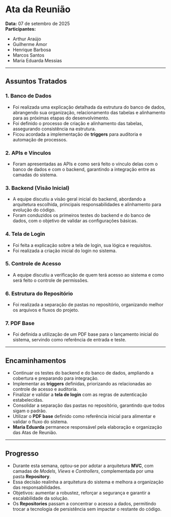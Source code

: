 # Ata da Reunião

**Data:** 07 de setembro de 2025  
**Participantes:**  
- Arthur Araújo  
- Guilherme Amor  
- Henrique Barbosa  
- Marcos Santos  
- Maria Eduarda Messias  

---

## Assuntos Tratados

### 1. Banco de Dados
- Foi realizada uma explicação detalhada da estrutura do banco de dados, abrangendo sua organização, relacionamento das tabelas e alinhamento para as próximas etapas do desenvolvimento.  
- Foi definido o processo de criação e alinhamento das tabelas, assegurando consistência na estrutura.  
- Ficou acordada a implementação de **triggers** para auditoria e automação de processos.  

### 2. APIs e Vínculos
- Foram apresentadas as APIs e como será feito o vínculo delas com o banco de dados e com o backend, garantindo a integração entre as camadas do sistema.  

### 3. Backend (Visão Inicial)
- A equipe discutiu a visão geral inicial do backend, abordando a arquitetura escolhida, principais responsabilidades e alinhamento para evolução do código.  
- Foram conduzidos os primeiros testes do backend e do banco de dados, com o objetivo de validar as configurações básicas.  

### 4. Tela de Login
- Foi feita a explicação sobre a tela de login, sua lógica e requisitos.  
- Foi realizada a criação inicial do login no sistema.  

### 5. Controle de Acesso
- A equipe discutiu a verificação de quem terá acesso ao sistema e como será feito o controle de permissões.  

### 6. Estrutura do Repositório
- Foi realizada a separação de pastas no repositório, organizando melhor os arquivos e fluxos do projeto.  

### 7. PDF Base
- Foi definida a utilização de um PDF base para o lançamento inicial do sistema, servindo como referência de entrada e teste.  

---

## Encaminhamentos
- Continuar os testes do backend e do banco de dados, ampliando a cobertura e preparando para integração.  
- Implementar as **triggers** definidas, priorizando as relacionadas ao controle de acesso e auditoria.  
- Finalizar e validar a **tela de login** com as regras de autenticação estabelecidas.  
- Consolidar a separação das pastas no repositório, garantindo que todos sigam o padrão.  
- Utilizar o **PDF base** definido como referência inicial para alimentar e validar o fluxo do sistema.  
- **Maria Eduarda** permanece responsável pela elaboração e organização das Atas de Reunião.  

---

## Progresso
- Durante esta semana, optou-se por adotar a arquitetura **MVC**, com camadas de *Models*, *Views* e *Controllers*, complementada por uma pasta **Repository**.  
- Essa decisão realinha a arquitetura do sistema e melhora a organização das responsabilidades.  
- Objetivos: aumentar a robustez, reforçar a segurança e garantir a escalabilidade da solução.  
- Os **Repositories** passam a concentrar o acesso a dados, permitindo trocar a tecnologia de persistência sem impactar o restante do código.  
